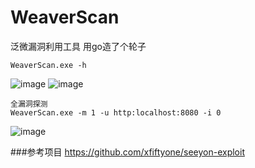 # WeaverScan
泛微漏洞利用工具
用go造了个轮子
```
WeaverScan.exe -h
```
![image](https://user-images.githubusercontent.com/75050574/204452132-80c7ddc7-e414-46f2-9b8d-ca373754d611.png)
![image](https://user-images.githubusercontent.com/75050574/204452428-10b2efbb-bc34-450f-97bc-36e02dcf4326.png)

```
全漏洞探测
WeaverScan.exe -m 1 -u http:localhost:8080 -i 0
```
![image](https://user-images.githubusercontent.com/75050574/204453964-d81622ed-5886-482b-b303-902efba8e629.png)



###参考项目
https://github.com/xfiftyone/seeyon-exploit
